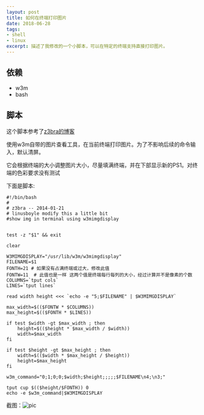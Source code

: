 ```yaml
---
layout: post
title: 如何在终端打印图片
date: 2018-06-28
tags: 
- shell 
- linux 
excerpt: 描述了我修改的一个小脚本，可以在特定的终端支持直接打印图片。
---
```


## 依赖
* w3m
* bash

## 脚本
这个脚本参考了[z3bra的博客](http://blog.z3bra.org/2014/01/images-in-terminal.html)

使用w3m自带的图片查看工具，在当前终端打印图片。为了不影响后续的命令输入，默认清屏。

它会根据终端的大小调整图片大小，尽量填满终端，并在下部显示新的PS1。对终端的色彩要求没有测试

下面是脚本:

```shell
#!/bin/bash
#
# z3bra -- 2014-01-21
# linusboyle modify this a little bit
#show img in terminal using w3mimgdisplay


test -z "$1" && exit

clear

W3MIMGDISPLAY="/usr/lib/w3m/w3mimgdisplay"
FILENAME=$1
FONTH=21 # 如果没有占满终端或过大，修改此值
FONTW=11  # 此值也是一样 这两个值是终端每行每列的大小，经过计算并不是像素的个数
COLUMNS=`tput cols`
LINES=`tput lines`

read width height <<< `echo -e "5;$FILENAME" | $W3MIMGDISPLAY`

max_width=$(($FONTW * $COLUMNS))
max_height=$(($FONTH * $LINES))

if test $width -gt $max_width ; then
    height=$(($height * $max_width / $width))
    width=$max_width
fi

if test $height -gt $max_height ; then
    width=$(($width * $max_height / $height))
    height=$max_height
fi

w3m_command="0;1;0;0;$width;$height;;;;;$FILENAME\n4;\n3;"

tput cup $(($height/$FONTH)) 0
echo -e $w3m_command|$W3MIMGDISPLAY
```

截图：![pic](/assets/images/2018/screen.png)
